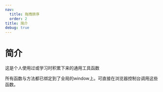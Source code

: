 ```yaml
---
nav:
  title: 拖拽排序
  order: 2
title: 简介
debug: true
---
```


# 简介

这是个人使用过或学习时积累下来的通用工具函数

所有函数与方法都已绑定到了全局的window上。可直接在浏览器控制台调用这些函数。
